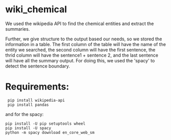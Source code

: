 # wiki_chemical
We used the wikipedia API to find the chemical entities and extract the summaries. 

Further, we give structure to the output based our needs, so we stored the information in a table. The first column of the table will have the name of the entity we searched, the second column will have the first sentence, the thrid column will have the sentence1 + sentence 2, and the last sentence will have all the summary output. For doing this, we used the 'spacy' to detect the sentence boundary.


# Requirements:
```
 pip install wikipedia-api 
 pip install pandas 
```
and for the spacy:
```
pip install -U pip setuptools wheel
pip install -U spacy
python -m spacy download en_core_web_sm

```
